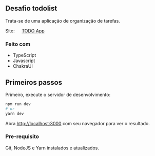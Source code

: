 ## Desafio todolist

Trata-se de uma aplicação de organização de tarefas.

Site: <img src="https://code-challenge-todolist.vercel.app/favicon.ico" width="14px" /> [TODO App](https://code-challenge-todolist.vercel.app/)

### Feito com

* TypeScript
* Javascript
* ChakraUI

## Primeiros passos

Primeiro, execute o servidor de desenvolvimento:

```bash
npm run dev
# or
yarn dev
```

Abra [http://localhost:3000](http://localhost:3000) com seu navegador para ver o resultado.

### Pre-requisito

Git, NodeJS e Yarn instalados e atualizados.
